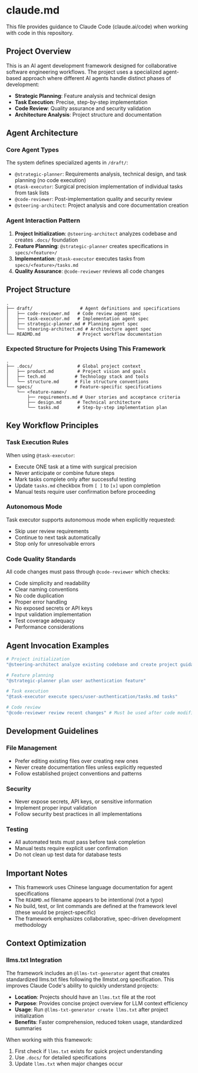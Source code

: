 # claude.md

This file provides guidance to Claude Code (claude.ai/code) when working with code in this repository.

## Project Overview

This is an AI agent development framework designed for collaborative software engineering workflows. The project uses a specialized agent-based approach where different AI agents handle distinct phases of development:

- **Strategic Planning**: Feature analysis and technical design
- **Task Execution**: Precise, step-by-step implementation
- **Code Review**: Quality assurance and security validation
- **Architecture Analysis**: Project structure and documentation

## Agent Architecture

### Core Agent Types

The system defines specialized agents in `/draft/`:

- `@strategic-planner`: Requirements analysis, technical design, and task planning (no code execution)
- `@task-executor`: Surgical precision implementation of individual tasks from task lists
- `@code-reviewer`: Post-implementation quality and security review
- `@steering-architect`: Project analysis and core documentation creation

### Agent Interaction Pattern

1. **Project Initialization**: `@steering-architect` analyzes codebase and creates `.docs/` foundation
2. **Feature Planning**: `@strategic-planner` creates specifications in `specs/<feature>/`
3. **Implementation**: `@task-executor` executes tasks from `specs/<feature>/tasks.md`
4. **Quality Assurance**: `@code-reviewer` reviews all code changes

## Project Structure

```
.
├── draft/                  # Agent definitions and specifications
│   ├── code-reviewer.md   # Code review agent spec
│   ├── task-executor.md   # Implementation agent spec
│   ├── strategic-planner.md # Planning agent spec
│   └── steering-architect.md # Architecture agent spec
└── READMD.md              # Project workflow documentation
```

### Expected Structure for Projects Using This Framework

```
.
├── .docs/                 # Global project context
│   ├── product.md         # Project vision and goals
│   ├── tech.md           # Technology stack and tools
│   └── structure.md      # File structure conventions
└── specs/                # Feature-specific specifications
    └── <feature-name>/
        ├── requirements.md # User stories and acceptance criteria
        ├── design.md      # Technical architecture
        └── tasks.md       # Step-by-step implementation plan
```

## Key Workflow Principles

### Task Execution Rules

When using `@task-executor`:
- Execute ONE task at a time with surgical precision
- Never anticipate or combine future steps
- Mark tasks complete only after successful testing
- Update `tasks.md` checkbox from `[ ]` to `[x]` upon completion
- Manual tests require user confirmation before proceeding

### Autonomous Mode

Task executor supports autonomous mode when explicitly requested:
- Skip user review requirements
- Continue to next task automatically
- Stop only for unresolvable errors

### Code Quality Standards

All code changes must pass through `@code-reviewer` which checks:
- Code simplicity and readability
- Clear naming conventions
- No code duplication
- Proper error handling
- No exposed secrets or API keys
- Input validation implementation
- Test coverage adequacy
- Performance considerations

## Agent Invocation Examples

```bash
# Project initialization
"@steering-architect analyze existing codebase and create project guidance files"

# Feature planning
"@strategic-planner plan user authentication feature"

# Task execution
"@task-executor execute specs/user-authentication/tasks.md tasks"

# Code review
"@code-reviewer review recent changes" # Must be used after code modifications
```

## Development Guidelines

### File Management
- Prefer editing existing files over creating new ones
- Never create documentation files unless explicitly requested
- Follow established project conventions and patterns

### Security
- Never expose secrets, API keys, or sensitive information
- Implement proper input validation
- Follow security best practices in all implementations

### Testing
- All automated tests must pass before task completion
- Manual tests require explicit user confirmation
- Do not clean up test data for database tests

## Important Notes

- This framework uses Chinese language documentation for agent specifications
- The `READMD.md` filename appears to be intentional (not a typo)
- No build, test, or lint commands are defined at the framework level (these would be project-specific)
- The framework emphasizes collaborative, spec-driven development methodology

## Context Optimization

### llms.txt Integration
The framework includes an `@llms-txt-generator` agent that creates standardized llms.txt files following the llmstxt.org specification. This improves Claude Code's ability to quickly understand projects:

- **Location**: Projects should have an `llms.txt` file at the root
- **Purpose**: Provides concise project overview for LLM context efficiency
- **Usage**: Run `@llms-txt-generator create llms.txt` after project initialization
- **Benefits**: Faster comprehension, reduced token usage, standardized summaries

When working with this framework:
1. First check if `llms.txt` exists for quick project understanding
2. Use `.docs/` for detailed specifications
3. Update `llms.txt` when major changes occur